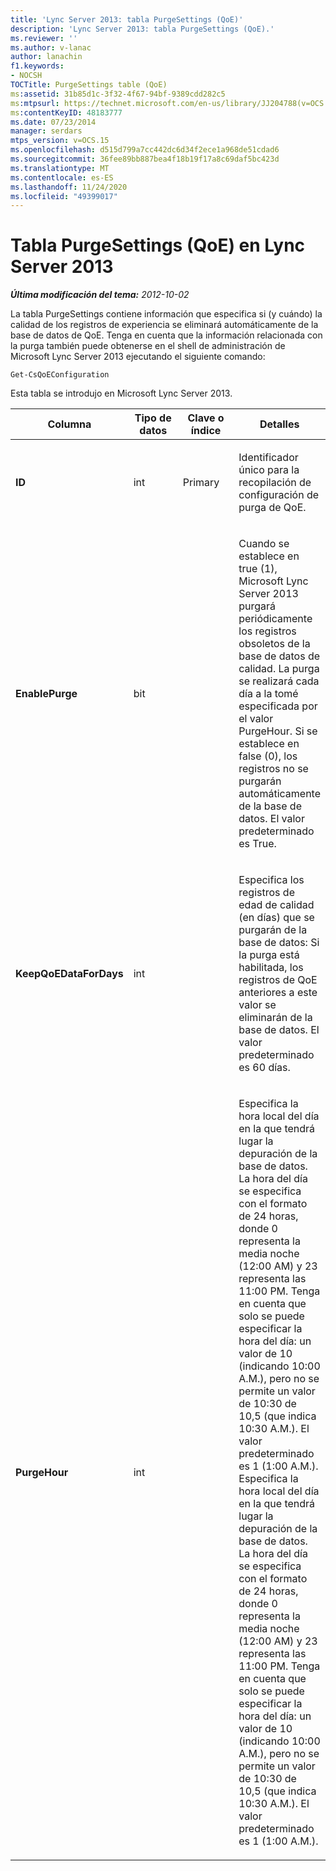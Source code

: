 ```yaml
---
title: 'Lync Server 2013: tabla PurgeSettings (QoE)'
description: 'Lync Server 2013: tabla PurgeSettings (QoE).'
ms.reviewer: ''
ms.author: v-lanac
author: lanachin
f1.keywords:
- NOCSH
TOCTitle: PurgeSettings table (QoE)
ms:assetid: 31b85d1c-3f32-4f67-94bf-9389cdd282c5
ms:mtpsurl: https://technet.microsoft.com/en-us/library/JJ204788(v=OCS.15)
ms:contentKeyID: 48183777
ms.date: 07/23/2014
manager: serdars
mtps_version: v=OCS.15
ms.openlocfilehash: d515d799a7cc442dc6d34f2ece1a968de51cdad6
ms.sourcegitcommit: 36fee89bb887bea4f18b19f17a8c69daf5bc423d
ms.translationtype: MT
ms.contentlocale: es-ES
ms.lasthandoff: 11/24/2020
ms.locfileid: "49399017"
---
```

# <a name="purgesettings-table-qoe-in-lync-server-2013"></a>Tabla PurgeSettings (QoE) en Lync Server 2013

<div data-xmlns="http://www.w3.org/1999/xhtml">

<div class="topic" data-xmlns="http://www.w3.org/1999/xhtml" data-msxsl="urn:schemas-microsoft-com:xslt" data-cs="https://msdn.microsoft.com/">

<div data-asp="https://msdn2.microsoft.com/asp">



</div>

<div id="mainSection">

<div id="mainBody">

<span> </span>

_**Última modificación del tema:** 2012-10-02_

La tabla PurgeSettings contiene información que especifica si (y cuándo) la calidad de los registros de experiencia se eliminará automáticamente de la base de datos de QoE. Tenga en cuenta que la información relacionada con la purga también puede obtenerse en el shell de administración de Microsoft Lync Server 2013 ejecutando el siguiente comando:

    Get-CsQoEConfiguration

Esta tabla se introdujo en Microsoft Lync Server 2013.


<table>
<colgroup>
<col style="width: 25%" />
<col style="width: 25%" />
<col style="width: 25%" />
<col style="width: 25%" />
</colgroup>
<thead>
<tr class="header">
<th><strong>Columna</strong></th>
<th><strong>Tipo de datos</strong></th>
<th><strong>Clave o índice</strong></th>
<th><strong>Detalles</strong></th>
</tr>
</thead>
<tbody>
<tr class="odd">
<td><p><strong>ID</strong></p></td>
<td><p>int</p></td>
<td><p>Primary</p></td>
<td><p>Identificador único para la recopilación de configuración de purga de QoE.</p></td>
</tr>
<tr class="even">
<td><p><strong>EnablePurge</strong></p></td>
<td><p>bit</p></td>
<td></td>
<td><p>Cuando se establece en true (1), Microsoft Lync Server 2013 purgará periódicamente los registros obsoletos de la base de datos de calidad. La purga se realizará cada día a la tomé especificada por el valor PurgeHour. Si se establece en false (0), los registros no se purgarán automáticamente de la base de datos. El valor predeterminado es True.</p></td>
</tr>
<tr class="odd">
<td><p><strong>KeepQoEDataForDays</strong></p></td>
<td><p>int</p></td>
<td></td>
<td><p>Especifica los registros de edad de calidad (en días) que se purgarán de la base de datos: Si la purga está habilitada, los registros de QoE anteriores a este valor se eliminarán de la base de datos. El valor predeterminado es 60 días.</p></td>
</tr>
<tr class="even">
<td><p><strong>PurgeHour</strong></p></td>
<td><p>int</p></td>
<td></td>
<td><p>Especifica la hora local del día en la que tendrá lugar la depuración de la base de datos. La hora del día se especifica con el formato de 24 horas, donde 0 representa la media noche (12:00 AM) y 23 representa las 11:00 PM. Tenga en cuenta que solo se puede especificar la hora del día: un valor de 10 (indicando 10:00 A.M.), pero no se permite un valor de 10:30 de 10,5 (que indica 10:30 A.M.). El valor predeterminado es 1 (1:00 A.M.). Especifica la hora local del día en la que tendrá lugar la depuración de la base de datos. La hora del día se especifica con el formato de 24 horas, donde 0 representa la media noche (12:00 AM) y 23 representa las 11:00 PM. Tenga en cuenta que solo se puede especificar la hora del día: un valor de 10 (indicando 10:00 A.M.), pero no se permite un valor de 10:30 de 10,5 (que indica 10:30 A.M.). El valor predeterminado es 1 (1:00 A.M.).</p></td>
</tr>
</tbody>
</table>


</div>

<span> </span>

</div>

</div>

</div>

